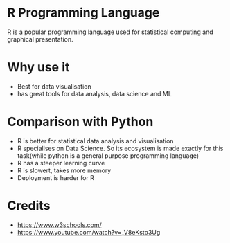 # R Programming Language
R is a popular programming language used for statistical computing and graphical presentation.

# Why use it
- Best for data visualisation
- has great tools for data analysis, data science and ML

# Comparison with Python
- R is better for statistical data analysis and visualisation
- R specialises on Data Science. So its ecosystem is made exactly for this task(while python is a general purpose programming language)
- R has a steeper learning curve
- R is slowert, takes more memory
- Deployment is harder for R


# Credits 
 - https://www.w3schools.com/
 - https://www.youtube.com/watch?v=_V8eKsto3Ug